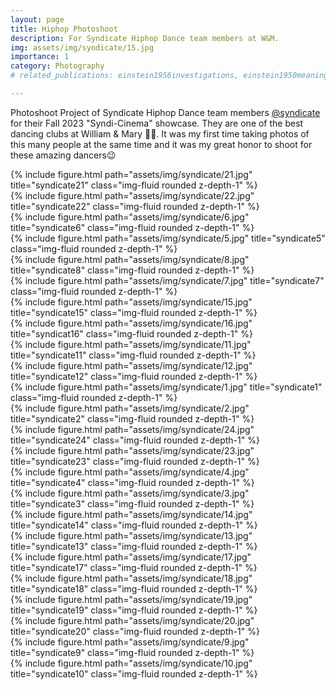 ```yaml
---
layout: page
title: Hiphop Photoshoot
description: For Syndicate Hiphop Dance team members at W&M.
img: assets/img/syndicate/15.jpg
importance: 1
category: Photography
# related_publications: einstein1956investigations, einstein1950meaning

---
```

Photoshoot Project of Syndicate Hiphop Dance team members [@syndicate](https://www.instagram.com/syndicate_wm/) for their Fall 2023 "Syndi-Cinema" showcase. They are one of the best dancing clubs at William & Mary 💃💃. It was my first time taking photos of this many people at the same time and it was my great honor to shoot for these amazing dancers😉

<div class="row">
    <div class="col-sm-6 mt-3 mt-md-0 mx-auto">
        {% include figure.html path="assets/img/syndicate/21.jpg" title="syndicate21" class="img-fluid rounded z-depth-1" %}
    </div>
    <div class="col-sm-6 mt-3 mt-md-0 mx-auto">
        {% include figure.html path="assets/img/syndicate/22.jpg" title="syndicate22" class="img-fluid rounded z-depth-1" %}
    </div>
</div>

<div class="row">
    <div class="col-sm-6 mt-3 mt-md-0 mx-auto">
        {% include figure.html path="assets/img/syndicate/6.jpg" title="syndicate6" class="img-fluid rounded z-depth-1" %}
    </div>
    <div class="col-sm-6 mt-3 mt-md-0 mx-auto">
        {% include figure.html path="assets/img/syndicate/5.jpg" title="syndicate5" class="img-fluid rounded z-depth-1" %}
    </div>
</div>

<div class="row">
    <div class="col-sm-6 mt-3 mt-md-0 mx-auto">
        {% include figure.html path="assets/img/syndicate/8.jpg" title="syndicate8" class="img-fluid rounded z-depth-1" %}
    </div>
    <div class="col-sm-6 mt-3 mt-md-0 mx-auto">
        {% include figure.html path="assets/img/syndicate/7.jpg" title="syndicate7" class="img-fluid rounded z-depth-1" %}
    </div>
</div>

<div class="row">
    <div class="col-sm-6 mt-3 mt-md-0 mx-auto">
        {% include figure.html path="assets/img/syndicate/15.jpg" title="syndicate15" class="img-fluid rounded z-depth-1" %}
    </div>
    <div class="col-sm-6 mt-3 mt-md-0 mx-auto">
        {% include figure.html path="assets/img/syndicate/16.jpg" title="syndicat16" class="img-fluid rounded z-depth-1" %}
    </div>
</div>

<div class="row">
    <div class="col-sm-6 mt-3 mt-md-0 mx-auto">
        {% include figure.html path="assets/img/syndicate/11.jpg" title="syndicate11" class="img-fluid rounded z-depth-1" %}
    </div>
    <div class="col-sm-6 mt-3 mt-md-0 mx-auto">
        {% include figure.html path="assets/img/syndicate/12.jpg" title="syndicate12" class="img-fluid rounded z-depth-1" %}
    </div>
</div>

<div class="row">
    <div class="col-sm-6 mt-3 mt-md-0 mx-auto">
        {% include figure.html path="assets/img/syndicate/1.jpg" title="syndicate1" class="img-fluid rounded z-depth-1" %}
    </div>
    <div class="col-sm-6 mt-3 mt-md-0 mx-auto">
        {% include figure.html path="assets/img/syndicate/2.jpg" title="syndicate2" class="img-fluid rounded z-depth-1" %}
    </div>
</div>

<div class="row">
    <div class="col-sm-6 mt-3 mt-md-0 mx-auto">
        {% include figure.html path="assets/img/syndicate/24.jpg" title="syndicate24" class="img-fluid rounded z-depth-1" %}
    </div>
    <div class="col-sm-6 mt-3 mt-md-0 mx-auto">
        {% include figure.html path="assets/img/syndicate/23.jpg" title="syndicate23" class="img-fluid rounded z-depth-1" %}
    </div>
</div>

<div class="row">
    <div class="col-sm-6 mt-3 mt-md-0 mx-auto">
        {% include figure.html path="assets/img/syndicate/4.jpg" title="syndicate4" class="img-fluid rounded z-depth-1" %}
    </div>
    <div class="col-sm-6 mt-3 mt-md-0 mx-auto">
        {% include figure.html path="assets/img/syndicate/3.jpg" title="syndicate3" class="img-fluid rounded z-depth-1" %}
    </div>
</div>

<div class="row">
    <div class="col-sm-6 mt-3 mt-md-0 mx-auto">
        {% include figure.html path="assets/img/syndicate/14.jpg" title="syndicate14" class="img-fluid rounded z-depth-1" %}
    </div>
    <div class="col-sm-6 mt-3 mt-md-0 mx-auto">
        {% include figure.html path="assets/img/syndicate/13.jpg" title="syndicate13" class="img-fluid rounded z-depth-1" %}
    </div>
</div>

<div class="row">
    <div class="col-sm-6 mt-3 mt-md-0 mx-auto">
        {% include figure.html path="assets/img/syndicate/17.jpg" title="syndicate17" class="img-fluid rounded z-depth-1" %}
    </div>
    <div class="col-sm-6 mt-3 mt-md-0 mx-auto">
        {% include figure.html path="assets/img/syndicate/18.jpg" title="syndicate18" class="img-fluid rounded z-depth-1" %}
    </div>
</div>

<div class="row">
    <div class="col-sm-6 mt-3 mt-md-0 mx-auto">
        {% include figure.html path="assets/img/syndicate/19.jpg" title="syndicate19" class="img-fluid rounded z-depth-1" %}
    </div>
    <div class="col-sm-6 mt-3 mt-md-0 mx-auto">
        {% include figure.html path="assets/img/syndicate/20.jpg" title="syndicate20" class="img-fluid rounded z-depth-1" %}
    </div>
</div>

<div class="row">
    <div class="col-sm-6 mt-3 mt-md-0 mx-auto">
        {% include figure.html path="assets/img/syndicate/9.jpg" title="syndicate9" class="img-fluid rounded z-depth-1" %}
    </div>
    <div class="col-sm-6 mt-3 mt-md-0 mx-auto">
        {% include figure.html path="assets/img/syndicate/10.jpg" title="syndicate10" class="img-fluid rounded z-depth-1" %}
    </div>
</div>


